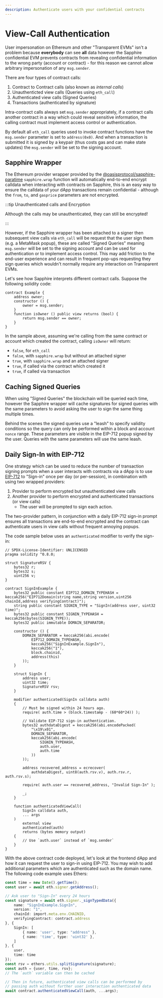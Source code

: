 ```yaml
---
description: Authenticate users with your confidential contracts
---
```


# View-Call Authentication

User impersonation on Ethereum and other "Transparent EVMs" isn't a problem
because **everybody** can see **all** data however the Sapphire confidential
EVM prevents contracts from revealing confidential information to the wrong
party (account or contract) - for this reason we cannot allow arbitrary
impersonation of any `msg.sender`.

There are four types of contract calls:

 1. Contract to Contract calls (also known as *internal calls*)
 2. Unauthenticted view calls (Queries using `eth_call`)
 3. Authenticated view calls (Signed Queries)
 4. Transactions (authenticated by signature)

Intra-contract calls always set `msg.sender` appropriately, if a contract calls
another contract in a way which could reveal sensitive information, the calling
contract must implement access control or authentication.

By default all `eth_call` queries used to invoke contract functions have the
`msg.sender` parameter is set to `address(0x0)`. And when a transaction is
submitted it is signed by a keypair (thus costs gas and can make state updates)
the `msg.sender` will be set to the signing account.

## Sapphire Wrapper

The Ethereum provider wrapper provided by the [@oasisprotocol/sapphire-paratime][sp-npm]
`sapphire.wrap` function will automatically end-to-end encrypt calldata when
interacting with contracts on Sapphire, this is an easy way to ensure the
calldata of your dApp transactions remain confidential - although the `from`,
`to`, and `gasprice` parameters are not encrypted.

[sp-npm]: https://www.npmjs.com/package/@oasisprotocol/sapphire-paratime

:::tip Unauthenticated calls and Encryption

Although the calls may be unauthenticated, they can still be encrypted!

:::

However, if the Sapphire wrapper has been attached to a signer then subsequent
view calls via `eth_call` will be request that the user sign them (e.g. a
MetaMask popup), these are called "Signed Queries" meaning `msg.sender` will be
set to the signing account and can be used for authentication or to implement
access control. This may add friction to the end-user experience and can result
in frequent pop-ups requesting they sign queries which wouldn't normally require
any interaction on Transparent EVMs.

Let's see how Sapphire interprets different contract calls. Suppose the
following solidity code:

```solidity
contract Example {
    address owner;
    constructor () {
        owner = msg.sender;
    }
    function isOwner () public view returns (bool) {
        return msg.sender == owner;
    }
}
```

In the sample above, assuming we're calling from the same contract or account
which created the contract, calling `isOwner` will return:

 * `false`, for `eth_call`
 * `false`, with `sapphire.wrap` but without an attached signer
 * `true`, with `sapphire.wrap` and an attached signer
 * `true`, if called via the contract which created it
* `true`, if called via transaction

## Caching Signed Queries

When using "Signed Queries" the blockchain will be queried each time, however
the Sapphire wrapper will cache signatures for signed queries with the same
parameters to avoid asking the user to sign the same thing multiple times.

Behind the scenes the signed queries use a "leash" to specify validity conditions
so the query can only be performed within a block and account `nonce` range.
These parameters are visible in the EIP-712 popup signed by the user. Queries
with the same parameters will use the same leash.

## Daily Sign-In with EIP-712

One strategy which can be used to reduce the number of transaction signing
prompts when a user interacts with contracts via a dApp is to use
[EIP-712][eip-712] to "Sign-in" once per day (or per-session), in combination
with using two wrapped providers:

[eip-712]: https://eips.ethereum.org/EIPS/eip-712

 1. Provider to perform encrypted but unauthenticated view calls
 2. Another provider to perform encrypted and authenticated transactions (or view calls)
    - The user will be prompted to sign each action.

The two-provider pattern, in conjunction with a daily EIP-712 sign-in prompt
ensures all transactions are end-to-end encrypted and the contract can
authenticate users in view calls without frequent annoying popups.

The code sample below uses an `authenticated` modifier to verify the sign-in:

```solidity
// SPDX-License-Identifier: UNLICENSED
pragma solidity ^0.8.0;

struct SignatureRSV {
    bytes32 r;
    bytes32 s;
    uint256 v;
}

contract SignInExample {
    bytes32 public constant EIP712_DOMAIN_TYPEHASH = keccak256("EIP712Domain(string name,string version,uint256 chainId,address verifyingContract)");
    string public constant SIGNIN_TYPE = "SignIn(address user, uint32 time)";
    bytes32 public constant SIGNIN_TYPEHASH = keccak256(bytes(SIGNIN_TYPE));
    bytes32 public immutable DOMAIN_SEPARATOR;

    constructor () {
        DOMAIN_SEPARATOR = keccak256(abi.encode(
            EIP712_DOMAIN_TYPEHASH,
            keccak256("SignInExample.SignIn"),
            keccak256("1"),
            block.chainid,
            address(this)
        ));
    }

    struct SignIn {
        address user;
        uint32 time;
        SignatureRSV rsv;
    }

    modifier authenticated(SignIn calldata auth)
    {
        // Must be signed within 24 hours ago.
        require( auth.time > (block.timestamp - (60*60*24)) );

        // Validate EIP-712 sign-in authentication.
        bytes32 authdataDigest = keccak256(abi.encodePacked(
            "\x19\x01",
            DOMAIN_SEPARATOR,
            keccak256(abi.encode(
                SIGNIN_TYPEHASH,
                auth.user,
                auth.time
            ))
        ));

        address recovered_address = ecrecover(
            authdataDigest, uint8(auth.rsv.v), auth.rsv.r, auth.rsv.s);

        require( auth.user == recovered_address, "Invalid Sign-In" );

        _;
    }

    function authenticatedViewCall(
        SignIn calldata auth,
        ... args
    )
        external view
        authenticated(auth)
        returns (bytes memory output)
    {
        // Use `auth.user` instead of `msg.sender`
    }
}
```

With the above contract code deployed, let's look at the frontend dApp and how
it can request the user to sign-in using EIP-712. You may wish to add additional
parameters which are authenticated such as the domain name. The following code
example uses Ethers:

```typescript
const time = new Date().getTime();
const user = await eth.signer.getAddress();

// Ask user to "Sign-In" every 24 hours
const signature = await eth.signer._signTypedData({
    name: "SignInExample.SignIn",
    version: "1",
    chainId: import.meta.env.CHAINID,
    verifyingContract: contract.address
}, {
    SignIn: [
        { name: 'user', type: "address" },
        { name: 'time', type: 'uint32' },
    ]
}, {
    user,
    time: time
});
const rsv = ethers.utils.splitSignature(signature);
const auth = {user, time, rsv};
// The `auth` variable can then be cached

// Then in future, authenticated view calls can be performed by
// passing auth without further user interaction authenticated data
await contract.authenticatedViewCall(auth, ...args);
```